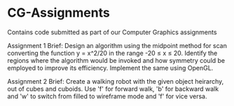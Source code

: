CG-Assignments
==============

Contains code submitted as part of our Computer Graphics assignments

Assignment 1 Brief:
Design an algorithm using the midpoint method for scan converting the function y = x^2/20 in the range -20 ≤ x ≤ 20.
Identify the regions where the algorithm would be invoked and how symmetry could be employed to improve its efficiency.
Implement the same using OpenGL.

Assignment 2 Brief:
Create a walking robot with the given object heirarchy, out of cubes and cuboids.
Use 'f' for forward walk, 'b' for backward walk and 'w' to switch from filled to wireframe mode and 'f' for vice versa.
